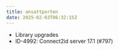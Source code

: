 ```yaml
---
title: ansattporten
date: 2025-02-03T06:32:15Z
---
```

- Library upgrades
- ID-4992: Connect2id server 17.1 (#797)

